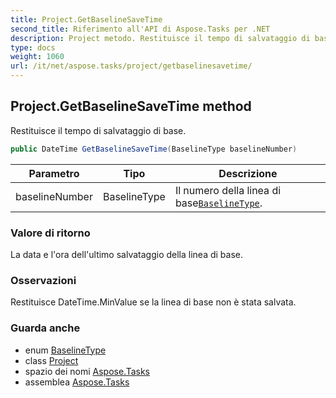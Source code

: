 ```yaml
---
title: Project.GetBaselineSaveTime
second_title: Riferimento all'API di Aspose.Tasks per .NET
description: Project metodo. Restituisce il tempo di salvataggio di base.
type: docs
weight: 1060
url: /it/net/aspose.tasks/project/getbaselinesavetime/
---
```

## Project.GetBaselineSaveTime method

Restituisce il tempo di salvataggio di base.

```csharp
public DateTime GetBaselineSaveTime(BaselineType baselineNumber)
```

| Parametro | Tipo | Descrizione |
| --- | --- | --- |
| baselineNumber | BaselineType | Il numero della linea di base[`BaselineType`](../../baselinetype/). |

### Valore di ritorno

La data e l'ora dell'ultimo salvataggio della linea di base.

### Osservazioni

Restituisce DateTime.MinValue se la linea di base non è stata salvata.

### Guarda anche

* enum [BaselineType](../../baselinetype/)
* class [Project](../)
* spazio dei nomi [Aspose.Tasks](../../project/)
* assemblea [Aspose.Tasks](../../../)


